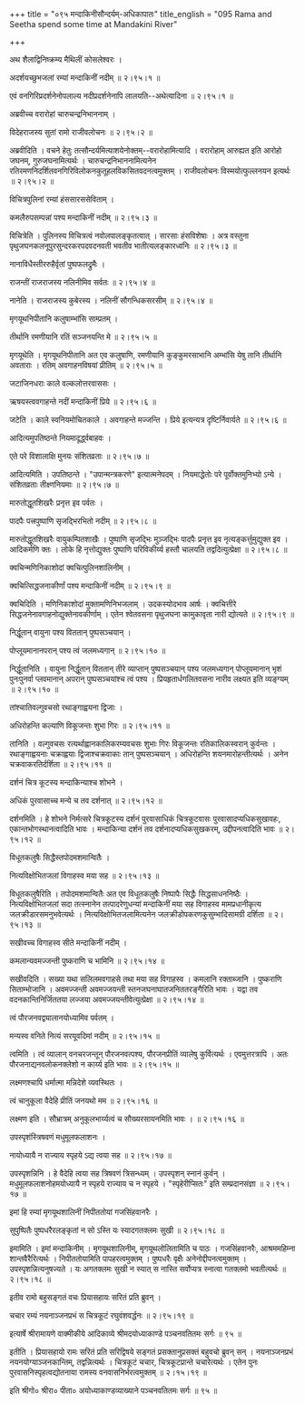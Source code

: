 +++
title = "०९५ मन्दाकिनीसौन्दर्यम्-अधिकापातः"
title_english = "095 Rama and Seetha spend some time at Mandakini River"

+++


अथ शैलाद्विनिष्क्रम्य मैथिलीं कोसलेश्वरः ।  

अदर्शयच्छुभजलां रम्यां मन्दाकिनीं नदीम्  ॥  २।९५।१  ॥   

एवं वनगिरिप्रदर्शनेनोपलाल्य नदीप्रदर्शनेनापि लालयति--अथेत्यादिना  ॥ 
२।९५।१  ॥   

  

अब्रवीच्च वरारोहां चारुचन्द्रनिभाननाम् ।  

विदेहराजस्य सुतां रामो राजीवलोचनः  ॥  २।९५।२  ॥   

अब्रवीदिति । वचने हेतुः तत्सौन्दर्यमित्याशयेनोक्तम्--वरारोहामित्यादि ।
वरारोहाम् आरुह्यत इति आरोहो जघनम्, गुरुजघनामित्यर्थः ।
चारुचन्द्रनिभाननामित्यनेन
रतिरमणनिदर्शितवनगिरिविलोकनकुतूहलविकसितवदनत्वमुक्तम् । राजीवलोचनः
विस्मयोत्फुल्लनयन इत्यर्थः  ॥  २।९५।२  ॥   

  

विचित्रपुलिनां रम्यां हंससारससेविताम् ।  

कमलैरुपसम्पन्नां पश्य मन्दाकिनीं नदीम्  ॥  २।९५।३  ॥   

विचित्रेति । पुलिनस्य विचित्रत्वं नवोलपालङ्कृतत्वात् । सारसाः हंसविशेषाः
। अत्र वस्तुना पृथुजघनकलनूपुरसुन्दरकरपदवदनवती भवतीव भातीत्यलङ्कारध्वनिः
 ॥  २।९५।३  ॥   

  

नानाविधैस्तीररुहैर्वृतां पुष्पफलद्रुमैः ।  

राजन्तीं राजराजस्य नलिनीमिव सर्वतः  ॥  २।९५।४  ॥   

नानेति । राजराजस्य कुबेरस्य । नलिनीं सौगन्धिकसरसीम्  ॥  २।९५।४  ॥   

  

मृगयूथनिपीतानि कलुषाम्भांसि साम्प्रतम् ।  

तीर्थानि रमणीयानि रतिं सञ्जनयन्ति मे  ॥  २।९५।५  ॥   

मृगयूथेति । मृगयूथनिपीतानि अत एव कलुषाणि, रमणीयानि कुङ्कुमरसाभानि
अम्भांसि येषु तानि तीर्थानि अवताराः । रतिम् अवगाहनविषयां प्रीतिम्  ॥ 
२।९५।५  ॥   

  

जटाजिनधराः काले वल्कलोत्तरवाससः ।  

ऋषयस्त्ववगाहन्ते नदीं मन्दाकिनीं प्रिये  ॥  २।९५।६  ॥   

जटेति । काले स्वनियमोचितकाले । अवगाहन्ते मज्जन्ति । प्रिये इत्यन्यत्र
दृष्टिर्निवार्यते  ॥  २।९५।६  ॥   

  

आदित्यमुपतिष्ठन्ते नियमादूर्द्ध्वबाहवः ।  

एते परे विशालाक्षि मुनयः संशितव्रताः  ॥  २।९५।७  ॥   

आदित्यमिति । उपतिष्ठन्ते । "उपान्मन्त्रकरणे" इत्यात्मनेपदम् ।
नियमाद्धेतोः परे पूर्वोक्तमुनिभ्यो ऽन्ये । संशितव्रताः तीक्ष्णनियमाः  ॥ 
२।९५।७  ॥   

  

मारुतोद्धूतशिखरैः प्रनृत्त इव पर्वतः ।  

पादपैः पत्त्रपुष्पाणि सृजद्भिरभितो नदीम्  ॥  २।९५।८  ॥   

मारुतोद्धूतशिखरैः वायुकम्पितशाखैः । पुष्पाणि सृजद्भिः मुञ्जद्भिः पादपैः
प्रनृत्त इव नृत्यङ्कर्त्तुमुद्युक्त इव । आदिकर्मणि क्तः । लोके हि
नृत्तोद्युक्तः पुष्पाणि परिविकीर्य्य हस्तौ चालयति तद्वदित्युत्प्रेक्षा
 ॥  २।९५।८  ॥   

  

क्वचिन्मणिनिकाशोदां क्वचित्पुलिनशालिनीम् ।  

क्वचित्सिद्धजनाकीर्णां पश्य मन्दाकिनीं नदीम्  ॥  २।९५।९  ॥   

क्वचिदिति । मणिनिकाशोदां मुक्तामणिनिभजलाम् । उदकस्योदभाव आर्षः ।
क्वचित्तीरे सिद्धजनेनावगाहनोद्युक्तेनावकीर्णाम् । एतेन श्वेतवसना
पृथुजघना कामुकावृता नारी द्योत्यते  ॥  २।९५।९  ॥   

  

निर्द्धूतान् वायुना पश्य विततान् पुष्पसञ्चयान् ।  

पोप्लूयमानानपरान् पश्य त्वं जलमध्यगान्  ॥  २।९५।१०  ॥   

निर्द्धूतानिति । वायुना निर्द्धूतान् विततान् तीरे व्याप्तान्
पुष्पसञ्चयान् पश्य जलमध्यगान् पोप्लूयमानान् भृशं पुनःपुनर्वा प्लवमानान्
अपरान् पुष्पसञ्चयांश्च त्वं पश्य । प्रियहृतार्धगलितवसना नारीव लक्ष्यत
इति व्यङ्ग्यम्  ॥  २।९५।१०  ॥   

  

तांश्चातिवल्गुवचसो रथाङ्गाह्वयना द्विजाः ।  

अधिरोहन्ति कल्याणि विकूजन्तः शुभा गिरः  ॥  २।९५।११  ॥   

तानिति । वल्गुवचसः रत्यर्थाह्वानकालिकरम्यवचसः शुभाः गिरः विकूजन्तः
रतिकालिकस्वरान् कुर्वन्तः । रथाङ्गाह्वयनाः चक्राह्वयाः द्विजाश्चक्रवाकाः
तान् पुष्पसञ्चयान् । अधिरोहन्ति शयनमारोहन्तीत्यर्थः । अनेन
चक्रवाकरतिर्दर्शिता  ॥  २।९५।११  ॥   

  

दर्शनं चित्र कूटस्य मन्दाकिन्याश्च शोभने ।  

अधिकं पुरवासाच्च मन्ये च तव दर्शनात्  ॥  २।९५।१२  ॥   

दर्शनमिति । हे शोभने निर्मत्सरे चित्रकूटस्य दर्शनं पुरवासाधिकं
चित्रकूटवासः पुरवासादप्यधिकसुखावहः, एकान्तभोगस्थानत्वादिति भावः ।
मन्दाकिन्या दर्शनं तव दर्शनादप्यधिकसुखकरम्, उद्दीपनत्वादिति भावः  ॥ 
२।९५।१२  ॥   

  

विधूतकलुषैः सिद्धैस्तपोदमशमान्वितैः ।  

नित्यविक्षोभितजलां विगाहस्व मया सह  ॥  २।९५।१३  ॥   

विधूतकलुषैरिति । तपोदमशमान्वितैः अत एव विधूतकलुषैः निष्पापैः सिद्धैः
सिद्धसाधननिष्ठैः । नित्यविक्षोभितजलां सदा तत्स्नानेन तत्पादरेणुधन्यां
मन्दाकिनीं मया सह विगाहस्व मामप्रधानीकृत्य जलक्रीडारसमनुभवेत्यर्थः ।
नित्यविक्षोभितजलामित्यनेन जलक्रीडोपकरणकुसुम्भादिसामग्री दर्शिता  ॥ 
२।९५।१३  ॥   

  

सखीवच्च विगाहस्व सीते मन्दाकिनीं नदीम् ।  

कमलान्यवमज्जन्ती पुष्कराणि च भामिनि  ॥  २।९५।१४  ॥   

सखीवदिति । सख्या यथा सलिलमवगाहसे तथा मया सह विगाहस्व । कमलानि
रक्ताब्जानि । पुष्कराणि सिताम्भोजानि । अवमज्जन्ती अवमज्जयन्ती
स्तनजघनाघातजनिततरङ्गैरिति भावः । यद्वा तव वदनकान्तिनिर्जिततया लज्जया
अवमज्जयन्तीवेत्युत्प्रेक्षा  ॥  २।९५।१४  ॥   

  

त्वं पौरजनवद्व्यालानयोध्यामिव पर्वतम् ।  

मन्यस्व वनिते नित्यं सरयूवदिमां नदीम्  ॥  २।९५।१५  ॥   

त्वमिति । त्वं व्यालान् वनचरजन्तून् पौरजनवत्पश्य, पौरजनप्रीतिं व्यालेषु
कुर्वित्यर्थः । एवमुत्तरत्रापि । अतः पौरजनाद्यनवलोकनक्लेशो न कार्य्य इति
भावः  ॥  २।९५।१५  ॥   

  

लक्ष्मणश्चापि धर्मात्मा मन्निदेशे व्यवस्थितः ।  

त्वं चानुकूला वैदेहि प्रीतिं जनयथो मम  ॥  २।९५।१६  ॥   

लक्ष्मण इति । सौभ्रात्रम् अनुकूलभार्य्यत्वं च सौख्यरसायनमिति भावः ।  ॥ 
२।९५।१६  ॥   

  

उपस्पृशंस्त्रिषवणं मधुमूलफलाशनः ।  

नायोध्यायै न राज्याय स्पृहये ऽद्य त्वया सह  ॥  २।९५।१७  ॥   

उपस्पृशन्निनि । हे वैदेहि त्वया सह त्रिषवणं त्रिसन्ध्यम् । उपस्पृशन्
स्नानं कुर्वन् । मधुमूलफलाशनोहमयोध्यायै न स्पृहये राज्याय च न स्पृहये ।
"स्पृहेरीप्सितः" इति सम्प्रदानसंज्ञा  ॥  २।९५।१७  ॥   

  

इमां हि रम्यां मृगयूथशालिनीं निपीततोयां गजसिंहवानरैः ।  

सुपुष्पितैः पुष्पधरैरलङ्कृतां न सो ऽस्ति यः स्यादगतक्लमः सुखी  ॥  २।९५।१८
 ॥   

इमामिति । इमां मन्दाकिनीम् । मृगयूथशालिनीम्, मृगयूथलोलितामिति च पाठः ।
गजसिंहवानरैः, आश्रममहिम्ना शान्तवैरैरित्यर्थः । निपीततोयामिति
पापहरत्वमुक्तम् । पुष्पधरैः वृक्षैः अनेनोद्दीपनत्वमुक्तम् ।
उपस्पृशन्नित्यनुषज्यते । यः अगतक्लमः सुखी न स्यात् स नास्ति सर्वोप्यत्र
स्नात्वा गतक्लमो भवतीत्यर्थः  ॥  २।९५।१८  ॥   

  

इतीव रामो बहुसङ्गतं वचः प्रियासहायः सरितं प्रति ब्रुवन् ।  

चचार रम्यं नयनाञ्जनप्रभं स चित्रकूटं रघुवंशवर्द्धनः  ॥  २।९५।१९  ॥   

इत्यार्षे श्रीरामायणे वाक्मीकीये आदिकाव्ये श्रीमदयोध्याकाण्डे
पञ्चनवतितमः सर्गः  ॥  ९५ ॥   

  

इतीति । प्रियासहायो रामः सरितं प्रति सरिद्विषये सङ्गतं
प्रसक्तानुप्रसक्तं बहुवचो ब्रुवन् सन् । नयनाञ्जनप्रभं
नयनयोग्याञ्जनकान्तिम्, तद्वन्नित्यर्थः । चित्रकूटं चचार,
चित्रकूटप्रान्ते चचारेत्यर्थः । एतेन पुनः पुरवासनिस्पृहत्वद्योतनाया
रामस्य वनवासनिर्भरत्वमुक्तम्  ॥  २।१५।१९ ॥   

इति श्रीगो० श्रीरा० पीता० अयोध्याकाण्डव्याख्याने पञ्चनवतितमः सर्गः  ॥ 
९५ ॥   


